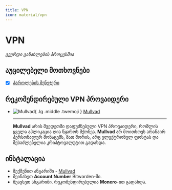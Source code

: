```yaml
---
title: VPN
icon: material/vpn
---
```


# VPN

_გვერდი განახლების პროცესშია_

## აუცილებელი მოთხოვნები

- [x] [პაროლების მენეჯერი](/solutions/passwords)

## რეკომენდირებული VPN პროვაიდერი


<div class="grid cards" markdown>

- ![Mullvad](/assets/img/logo/mullvad.svg){ .lg .middle .twemoji } [Mullvad](https://mullvad.net/en)

    ---
    **Mullvad** არის შვედეთში დაფუძნებული VPN პროვაიდერი, რომლის ყველა აპლიკაცია ღია წყაროს
    მქონეა. **Mullvad** არ მოითხოვს არანაირ პერსონალურ მონაცემს, მათ შორის, არც ელექტრონულ ფოსტას
    და შესაძლებელია კრიპტოვალუტით გადახდა.

</div>

## ინსტალაცია

- შექმენით ანგარიში - [Mullvad](https://mullvad.net/en/create/)
- შეინახეთ **Account Number** Bitwarden-ში.
- შეავსეთ ანგარიში. რეკომენდირებულია **Monero**-ით გადახდა.
